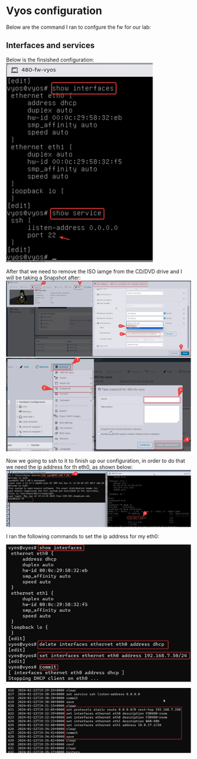 # Vyos configuration
Below are the command I ran to confgure the fw for our lab:
<!-- 
install image
configure
show interfaces
delete interfaces ethernet eth0 hw-id
delete interfaces ethernet eth1 hw-id
commit
save
show interfaces
set interfaces ethernet eth0 address dhcp
set interfaces ethernet eth1 address dhcp
set service ssh listen-addesss 0.0.0.0
commit
save
exit
poweroff,y 
-->

## Interfaces and services
Below is the finsished configuration:
![1.png](./images/1.png)

After that we need to remove the ISO  iamge from the CD/DVD drive and I will be taking a Snapshot after: 
![2.png](./images/2.png)
![3.png](./images/3.png)

Now we going to ssh to it to finish up our configuration, in order to do that we need the ip address for th eth0, as shown below:
![4.png](./images/4.png)

I ran the following commands to set the ip address for my eth0:
<!--
    show interfaces
    delete interfaces ethernet eth0 address dhcp
    set interfaces ethernet eth0 address 192.168.7.61/24
    commit
    save
-->
![5.png](./images/5.png)
<!--
    set protocols static route 0.0.0.0/0 next-hop 192.168.7.250
    set interfaces ethernet eth0 description CYBERLAB
    set interfaces ethernet eth1 description 480-WAN
    set interfaces ethernet eth1 address 10.0.17.2/24
-->

![6.png](./images/6.png)














